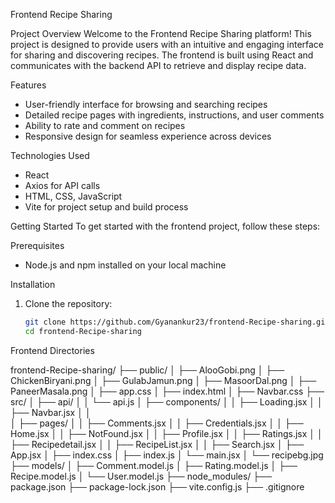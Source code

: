  Frontend Recipe Sharing

 Project Overview
Welcome to the Frontend Recipe Sharing platform! This project is designed to provide users with an intuitive and engaging interface for sharing and discovering recipes. The frontend is built using React and communicates with the backend API to retrieve and display recipe data.

 Features
- User-friendly interface for browsing and searching recipes
- Detailed recipe pages with ingredients, instructions, and user comments
- Ability to rate and comment on recipes
- Responsive design for seamless experience across devices

 Technologies Used
- React
- Axios for API calls
- HTML, CSS, JavaScript
- Vite for project setup and build process

 Getting Started
To get started with the frontend project, follow these steps:

 Prerequisites
- Node.js and npm installed on your local machine

 Installation
1. Clone the repository:
   ```sh
   git clone https://github.com/Gyanankur23/frontend-Recipe-sharing.git
   cd frontend-Recipe-sharing


Frontend Directories 


 frontend-Recipe-sharing/
├── public/
│   ├── AlooGobi.png
│   ├── ChickenBiryani.png
│   ├── GulabJamun.png
│   ├── MasoorDal.png
│   ├── PaneerMasala.png
│   ├── app.css
│   ├── index.html
│   ├── Navbar.css
├── src/
│   ├── api/
│   │   └── api.js
│   ├── components/
│   │   ├── Loading.jsx
│   │   ├── Navbar.jsx
│   │   
│   ├── pages/
│   │   ├── Comments.jsx
│   │   ├── Credentials.jsx
│   │   ├── Home.jsx
│   │   ├── NotFound.jsx
│   │   ├── Profile.jsx
│   │   ├── Ratings.jsx
│   │   ├── Recipedetail.jsx
│   │   ├── RecipeList.jsx
│   │   ├── Search.jsx
│   ├── App.jsx
│   ├── index.css
│   ├── index.js
│   └── main.jsx
│   └── recipebg.jpg
├── models/
│   ├── Comment.model.js
│   ├── Rating.model.js
│   ├── Recipe.model.js
│   └── User.model.js
├── node_modules/
├── package.json
├── package-lock.json
├── vite.config.js
├── .gitignore



